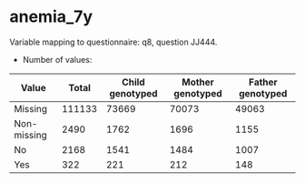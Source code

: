 # anemia_7y
Variable mapping to questionnaire: q8, question JJ444.
- Number of values:

| Value | Total | Child genotyped | Mother genotyped | Father genotyped |
| ----- | ----- | --------------- | ---------------- | ---------------- |
| Missing | 111133 | 73669 | 70073 | 49063 |
| Non-missing | 2490 | 1762 | 1696 | 1155 |
| No | 2168 | 1541 | 1484 |1007 |
| Yes | 322 | 221 | 212 |148 |



